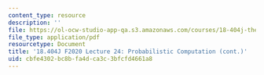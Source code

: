 ```yaml
---
content_type: resource
description: ''
file: https://ol-ocw-studio-app-qa.s3.amazonaws.com/courses/18-404j-theory-of-computation-fall-2020/cbfe4302bc8bfa4dca3c3bfcfd4661a8_MIT18_404f20_lec24.pdf
file_type: application/pdf
resourcetype: Document
title: '18.404J F2020 Lecture 24: Probabilistic Computation (cont.)'
uid: cbfe4302-bc8b-fa4d-ca3c-3bfcfd4661a8
---
```

